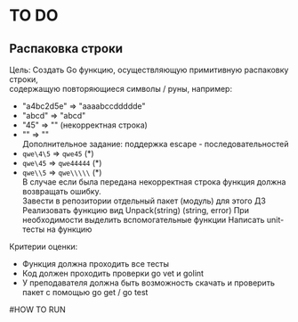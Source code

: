 # TO DO
## Распаковка строки
Цель: Создать Go функцию, осуществляющую примитивную распаковку строки,  
содержащую повторяющиеся символы / руны, например: 
* "a4bc2d5e" => "aaaabccddddde" 
* "abcd" => "abcd" 
* "45" => "" (некорректная строка) 
* "" => ""  
Дополнительное задание: поддержка escape - последовательностей 
* `qwe\4\5` => `qwe45` (*) 
* `qwe\45` => `qwe44444` (*) 
* `qwe\\5` => `qwe\\\\\` (*)  
В случае если была передана некорректная строка функция должна возвращать ошибку.  
Завести в репозитории отдельный пакет (модуль) для этого ДЗ
Реализовать функцию вид Unpack(string) (string, error)
При необходимости выделить вспомогательные функции
Написать unit-тесты на функцию  

Критерии оценки: 
- Функция должна проходить все тесты
- Код должен проходить проверки go vet и golint
- У преподавателя должна быть возможность скачать и проверить пакет с помощью go get / go test

#HOW TO RUN
